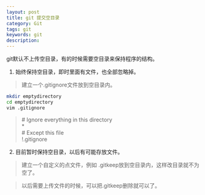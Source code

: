 ```yaml
---
layout: post
title: git 提交空目录
category: Git
tags: git
keywords: git
description:
---
```


git默认不上传空目录，有的时候需要空目录来保持程序的结构。

1. 始终保持空目录，即时里面有文件，也全部忽略掉。

> 建立一个.gitignore文件放到空目录内。
```bash
mkdir emptydirectory
cd emptydirectory
vim .gitignore
```

> \# Ignore everything in this directory<br>
> *<br>
> \# Except this file<br>
> !.gitignore<br>

2. 目前暂时保持空目录，以后有可能存放文件。

> 建立一个自定义的点文件，例如 .gitkeep放到空目录内，这样改目录就不为空了。

> 以后需要上传文件的时候，可以把.gitkeep删除就可以了。
